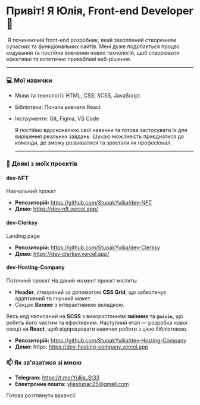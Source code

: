 # Привіт! Я Юлія, Front-end Developer  👋
​  Я починаючий front-end розробник, який захоплений створенням сучасних та функціональних сайтів. 
  Мені дуже подобається процес кодування та постійне вивчення нових технологій, щоб створювати ефективні та естетично привабливі веб-рішення.

  ---

### 💻 Мої навички

* Мови та технології: HTML, CSS, SCSS, JavaScript
* Бібліотеки:  Почала вивчати React
* Інструменти: Git, Figma, VS Code
  
  ​Я постійно вдосконалюю свої навички та готова застосувати їх для вирішення реальних завдань. 
  Шукаю можливість приєднатися до команди, де зможу розвиватися та зростати як професіонал.

  ---

### 🚀 Деякі з моїх проєктів

#### **dev-NFT**
Навчальний проєкт
* **Репозиторій:** https://github.com/StupakYuliia/dev-NFT
* **Демо:** https://dev-nft.vercel.app/
      
#### **dev-Clerksy** 
Landing page
* **Репозиторій:** https://github.com/StupakYuliia/dev-Clerksy
* **Демо:** https://dev-clerksy.vercel.app/
      
#### **dev-Hosting-Company** 
Поточний проєкт
На даний момент проєкт містить:
* **Header**, створений за допомогою **CSS Grid**, що забезпечує адаптивний та гнучкий макет.
* Секцію **Banner** з інтерактивною вкладкою.

Весь код написаний на **SCSS** з використанням **змінних** та **`@mixin`**, що робить його чистим та ефективним.
Наступний етап — розробка нової секції на **React**, щоб відпрацювати навички роботи з цією бібліотекою.
* **Репозиторій:** https://github.com/StupakYuliia/dev-Hosting-Company
* **Демо:** https: https://dev-hosting-company.vercel.app

### 📫 Як зв'язатися зі мною
* **Telegram:** https://t.me/Yuliia_St33
* **Електронна пошта:** yliastupac25@gmail.com

Готова розглянути вакансії
